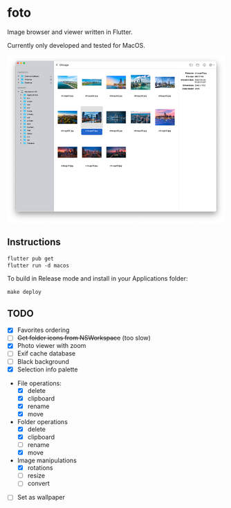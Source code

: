 # foto

Image browser and viewer written in Flutter.

Currently only developed and tested for MacOS.

![foto](img/screenshot.jpg)


## Instructions

```
flutter pub get
flutter run -d macos
```

To build in Release mode and install in your Applications folder:

```
make deploy
```

## TODO

- [x] Favorites ordering
- [ ] ~~Get folder icons from NSWorkspace~~ (too slow)
- [x] Photo viewer with zoom
- [ ] Exif cache database
- [ ] Black background
- [x] Selection info palette
- File operations:
  - [x] delete
  - [x] clipboard
  - [x] rename
  - [x] move
- Folder operations
  - [x] delete
  - [x] clipboard
  - [ ] rename
  - [x] move
- Image manipulations
  - [x] rotations
  - [ ] resize
  - [ ] convert
- [ ] Set as wallpaper
